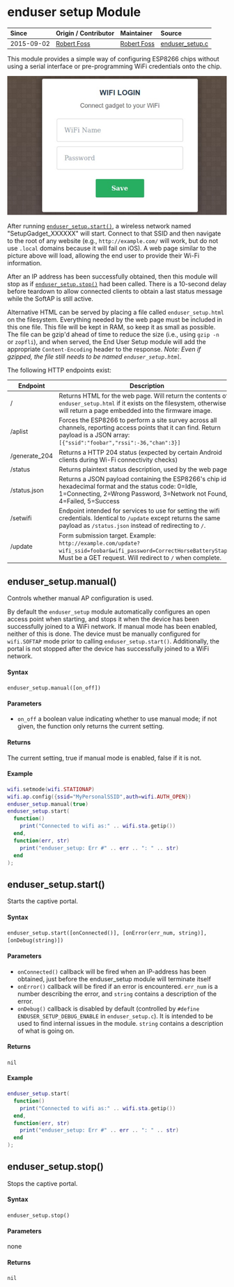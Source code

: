 # enduser setup Module
| Since  | Origin / Contributor  | Maintainer  | Source  |
| :----- | :-------------------- | :---------- | :------ |
| 2015-09-02 | [Robert Foss](https://github.com/robertfoss) | [Robert Foss](https://github.com/robertfoss) | [enduser_setup.c](../../../app/modules/enduser_setup.c)|

This module provides a simple way of configuring ESP8266 chips without using a serial interface or pre-programming WiFi credentials onto the chip.

![enduser setup config dialog](../../img/enduser-setup.jpg "enduser setup config dialog")

After running [`enduser_setup.start()`](#enduser_setupstart), a wireless network named "SetupGadget_XXXXXX" will start. Connect to that SSID and then navigate to the root
of any website (e.g., `http://example.com/` will work, but do not use `.local` domains because it will fail on iOS). A web page similar to the picture above will load, allowing the 
end user to provide their Wi-Fi information.

After an IP address has been successfully obtained, then this module will stop as if [`enduser_setup.stop()`](#enduser_setupstop) had been called. There is a 10-second delay before
teardown to allow connected clients to obtain a last status message while the SoftAP is still active.

Alternative HTML can be served by placing a file called `enduser_setup.html` on the filesystem. Everything needed by the web page must be included in this one file. This file will be kept 
in RAM, so keep it as small as possible. The file can be gzip'd ahead of time to reduce the size (i.e., using `gzip -n` or `zopfli`), and when served, the End User Setup module will add 
the appropriate `Content-Encoding` header to the response. *Note: Even if gzipped, the file still needs to be named `enduser_setup.html`.*

The following HTTP endpoints exist:

|Endpoint|Description|
|--------|-----------|
|/|Returns HTML for the web page. Will return the contents of `enduser_setup.html` if it exists on the filesystem, otherwise will return a page embedded into the firmware image.|
|/aplist|Forces the ESP8266 to perform a site survey across all channels, reporting access points that it can find. Return payload is a JSON array: `[{"ssid":"foobar","rssi":-36,"chan":3}]`|
|/generate_204|Returns a HTTP 204 status (expected by certain Android clients during Wi-Fi connectivity checks)|
|/status|Returns plaintext status description, used by the web page|
|/status.json|Returns a JSON payload containing the ESP8266's chip id in hexadecimal format and the status code: 0=Idle, 1=Connecting, 2=Wrong Password, 3=Network not Found, 4=Failed, 5=Success|
|/setwifi|Endpoint intended for services to use for setting the wifi credentials. Identical to `/update` except returns the same payload as `/status.json` instead of redirecting to `/`.|
|/update|Form submission target. Example: `http://example.com/update?wifi_ssid=foobar&wifi_password=CorrectHorseBatteryStaple`. Must be a GET request. Will redirect to `/` when complete. |


## enduser_setup.manual()

Controls whether manual AP configuration is used.

By default the `enduser_setup` module automatically configures an open access point when starting, and stops it when the device has been successfully joined to a WiFi network. If manual mode has been enabled, neither of this is done. The device must be manually configured for `wifi.SOFTAP` mode prior to calling `enduser_setup.start()`. Additionally, the portal is not stopped after the device has successfully joined to a WiFi network.


#### Syntax
`enduser_setup.manual([on_off])`

#### Parameters
  - `on_off` a boolean value indicating whether to use manual mode; if not given, the function only returns the current setting.

#### Returns
The current setting, true if manual mode is enabled, false if it is not.

#### Example
```lua
wifi.setmode(wifi.STATIONAP)
wifi.ap.config({ssid="MyPersonalSSID",auth=wifi.AUTH_OPEN})
enduser_setup.manual(true)
enduser_setup.start(
  function()
    print("Connected to wifi as:" .. wifi.sta.getip())
  end,
  function(err, str)
    print("enduser_setup: Err #" .. err .. ": " .. str)
  end
);
```

## enduser_setup.start()

Starts the captive portal.

#### Syntax
`enduser_setup.start([onConnected()], [onError(err_num, string)], [onDebug(string)])`

#### Parameters
 - `onConnected()` callback will be fired when an IP-address has been obtained, just before the enduser_setup module will terminate itself
 - `onError()` callback will be fired if an error is encountered. `err_num` is a number describing the error, and `string` contains a description of the error.
 - `onDebug()` callback is disabled by default (controlled by `#define ENDUSER_SETUP_DEBUG_ENABLE` in `enduser_setup.c`). It is intended to be used to find internal issues in the module. `string` contains a description of what is going on.

#### Returns
`nil`

#### Example
```lua
enduser_setup.start(
  function()
    print("Connected to wifi as:" .. wifi.sta.getip())
  end,
  function(err, str)
    print("enduser_setup: Err #" .. err .. ": " .. str)
  end
);
```

## enduser_setup.stop()

Stops the captive portal.

#### Syntax
`enduser_setup.stop()`

#### Parameters
none

#### Returns
`nil`
